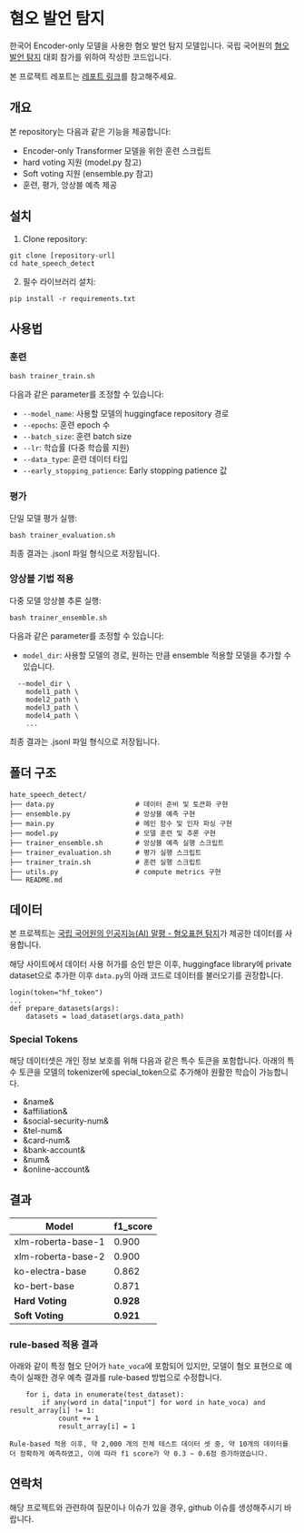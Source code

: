 # 혐오 발언 탐지
한국어 Encoder-only 모델을 사용한 혐오 발언 탐지 모델입니다. 국립 국어원의 [혐오 발언 탐지](https://kli.korean.go.kr/benchmark/taskOrdtm/taskList.do?taskOrdtmId=56) 대회 참가를 위하여 작성한 코드입니다.

본 프로젝트 레포트는 [레포트 링크](https://drive.google.com/file/d/10y2J4i73C34Ook2Deq2C2hXyVflY_8fk/view)를 참고해주세요.

## 개요
본 repository는 다음과 같은 기능을 제공합니다:
- Encoder-only Transformer 모델을 위한 훈련 스크립트
- hard voting 지원 (model.py 참고)
- Soft voting 지원 (ensemble.py 참고)
- 훈련, 평가, 앙상블 예측 제공

## 설치

1. Clone repository:
```
git clone [repository-url]
cd hate_speech_detect
```

2. 필수 라이브러리 설치:
```
pip install -r requirements.txt
```

## 사용법  

### 훈련
```
bash trainer_train.sh
```

다음과 같은 parameter를 조정할 수 있습니다:
- `--model_name`: 사용할 모델의 huggingface repository 경로
- `--epochs`: 훈련 epoch 수
- `--batch_size`: 훈련 batch size
- `--lr`: 학습률 (다중 학습률 지원)
- `--data_type`: 훈련 데이터 타입
- `--early_stopping_patience`: Early stopping patience 값

### 평가

단일 모델 평가 실행:
```
bash trainer_evaluation.sh
```
최종 결과는 .jsonl 파일 형식으로 저장됩니다.

### 앙상블 기법 적용

다중 모델 앙상블 추론 실행:
```
bash trainer_ensemble.sh
```

다음과 같은 parameter를 조정할 수 있습니다:
- `model_dir`: 사용할 모델의 경로, 원하는 만큼 ensemble 적용할 모델을 추가할 수 있습니다.
```
  --model_dir \
    model1_path \
    model2_path \
    model3_path \
    model4_path \
    ...
```
최종 결과는 .jsonl 파일 형식으로 저장됩니다.

## 폴더 구조
```
hate_speech_detect/
├── data.py                    # 데이터 준비 및 토큰화 구현
├── ensemble.py                # 앙상블 예측 구현
├── main.py                    # 메인 함수 및 인자 파싱 구현
├── model.py                   # 모델 훈련 및 추론 구현 
├── trainer_ensemble.sh        # 앙상블 예측 실행 스크립트
├── trainer_evaluation.sh      # 평가 실행 스크립트
├── trainer_train.sh           # 훈련 실행 스크립트
├── utils.py                   # compute metrics 구현
└── README.md
```

## 데이터
본 프로젝트는 [국립 국어원의 인공지능(AI) 말평 - 혐오표현 탐지](https://kli.korean.go.kr/benchmark/taskOrdtm/taskList.do?taskOrdtmId=56)가 제공한 데이터를 사용합니다. 

해당 사이트에서 데이터 사용 허가를 승인 받은 이후, huggingface library에 private dataset으로 추가한 이후 `data.py`의 아래 코드로 데이터를 불러오기를 권장합니다.
```
login(token="hf_token")
...
def prepare_datasets(args):
    datasets = load_dataset(args.data_path)
```

### Special Tokens
해당 데이터셋은 개인 정보 보호를 위해 다음과 같은 특수 토큰을 포함합니다. 아래의 특수 토큰을 모델의 tokenizer에 special_token으로 추가해야 원활한 학습이 가능합니다.
- &name&
- &affiliation&
- &social-security-num&
- &tel-num&
- &card-num&
- &bank-account&
- &num&
- &online-account&

## 결과
| Model               | f1_score |
|---------------------|----------|
| xlm-roberta-base-1  | 0.900    |
| xlm-roberta-base-2  | 0.900    |
| ko-electra-base     | 0.862    |
| ko-bert-base        | 0.871    |
| **Hard Voting**     | **0.928**    |
| **Soft Voting**     | **0.921**    |


### rule-based 적용 결과
아래와 같이 특정 혐오 단어가 `hate_voca`에 포함되어 있지만, 모델이 혐오 표현으로 예측이 실패한 경우 예측 결과를 rule-based 방법으로 수정합니다.
```
    for i, data in enumerate(test_dataset):
        if any(word in data["input"] for word in hate_voca) and result_array[i] != 1:
            count += 1
            result_array[i] = 1
```

`Rule-based 적용 이후, 약 2,000 개의 전체 테스트 데이터 셋 중, 약 10개의 데이터를 더 정확하게 예측하였고, 이에 따라 f1 score가 약 0.3 ~ 0.6점 증가하였습니다.`

## 연락처
해당 프로젝트와 관련하여 질문이나 이슈가 있을 경우, github 이슈를 생성해주시기 바랍니다.
